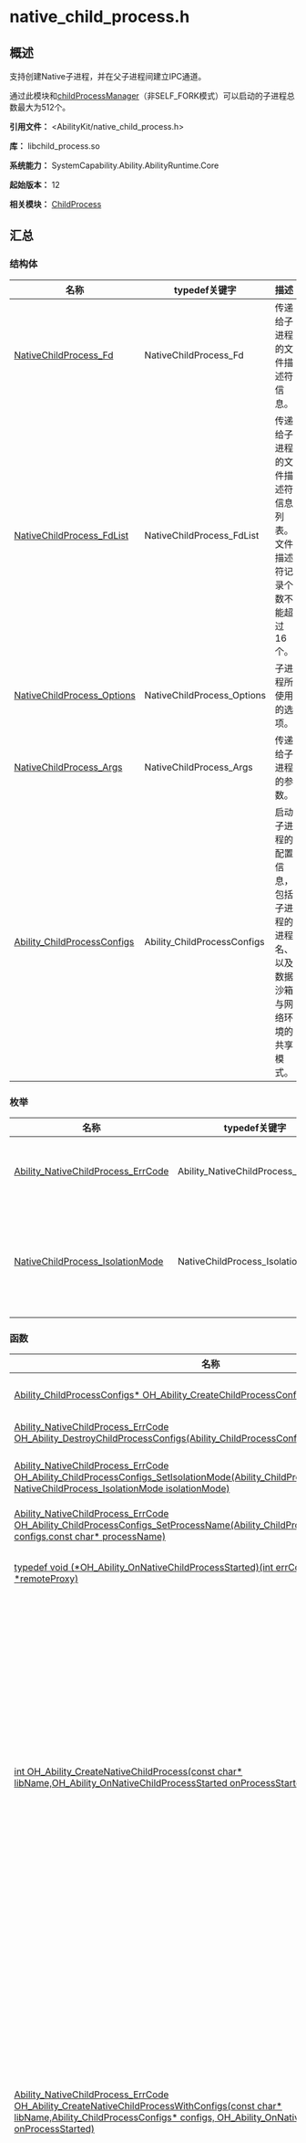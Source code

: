# native_child_process.h

<!--Kit: Ability Kit-->
<!--Subsystem: Ability-->
<!--Owner: @SKY2001-->
<!--Designer: @jsjzju-->
<!--Tester: @lixueqing513-->
<!--Adviser: @huipeizi-->

## 概述

支持创建Native子进程，并在父子进程间建立IPC通道。

通过此模块和[childProcessManager](js-apis-app-ability-childProcessManager.md)（非SELF_FORK模式）可以启动的子进程总数最大为512个。

**引用文件：** <AbilityKit/native_child_process.h>

**库：** libchild_process.so

**系统能力：** SystemCapability.Ability.AbilityRuntime.Core

**起始版本：** 12

**相关模块：** [ChildProcess](capi-childprocess.md)

## 汇总

### 结构体

| 名称 | typedef关键字 | 描述 |
| -- | -- | -- |
| [NativeChildProcess_Fd](capi-nativechildprocess-fd.md) | NativeChildProcess_Fd | 传递给子进程的文件描述符信息。 |
| [NativeChildProcess_FdList](capi-nativechildprocess-fdlist.md) | NativeChildProcess_FdList | 传递给子进程的文件描述符信息列表。文件描述符记录个数不能超过16个。 |
| [NativeChildProcess_Options](capi-nativechildprocess-options.md) | NativeChildProcess_Options | 子进程所使用的选项。 |
| [NativeChildProcess_Args](capi-nativechildprocess-args.md) | NativeChildProcess_Args | 传递给子进程的参数。 |
| [Ability_ChildProcessConfigs](capi-ability-childprocessconfigs.md) | Ability_ChildProcessConfigs | 启动子进程的配置信息，包括子进程的进程名、以及数据沙箱与网络环境的共享模式。 |

### 枚举

| 名称 | typedef关键字 | 描述 |
| -- | -- | -- |
| [Ability_NativeChildProcess_ErrCode](#ability_nativechildprocess_errcode) | Ability_NativeChildProcess_ErrCode | 定义Native子进程模块错误码。 |
| [NativeChildProcess_IsolationMode](#nativechildprocess_isolationmode) | NativeChildProcess_IsolationMode | 定义Native子进程数据沙箱与网络环境的共享模式。 |

### 函数

| 名称 | typedef关键字 | 描述 |
| -- | -- | -- |
| [Ability_ChildProcessConfigs* OH_Ability_CreateChildProcessConfigs()](#oh_ability_createchildprocessconfigs) | - | 创建一个子进程配置信息对象。创建对象成功后需要通过调用[OH_Ability_DestroyChildProcessConfigs](capi-native-child-process-h.md#oh_ability_destroychildprocessconfigs)来销毁对象从而避免内存泄漏。 |
| [Ability_NativeChildProcess_ErrCode OH_Ability_DestroyChildProcessConfigs(Ability_ChildProcessConfigs* configs)](#oh_ability_destroychildprocessconfigs) | - | 销毁一个子进程配置信息对象，并释放其内存，在调用该接口后，要避免继续使用已销毁的configs对象。 |
| [Ability_NativeChildProcess_ErrCode OH_Ability_ChildProcessConfigs_SetIsolationMode(Ability_ChildProcessConfigs* configs, NativeChildProcess_IsolationMode isolationMode)](#oh_ability_childprocessconfigs_setisolationmode) | - | 设置子进程配置信息对象的数据沙箱与网络环境的共享模式，详见[NativeChildProcess_IsolationMode](capi-native-child-process-h.md#nativechildprocess_isolationmode)。该设置仅当调用[OH_Ability_StartNativeChildProcessWithConfigs](capi-native-child-process-h.md#oh_ability_startnativechildprocesswithconfigs)接口时生效。 |
| [Ability_NativeChildProcess_ErrCode OH_Ability_ChildProcessConfigs_SetProcessName(Ability_ChildProcessConfigs* configs,const char* processName)](#oh_ability_childprocessconfigs_setprocessname) | - | 设置子进程配置信息对象中的进程名称。 |
| [typedef void (\*OH_Ability_OnNativeChildProcessStarted)(int errCode, OHIPCRemoteProxy *remoteProxy)](#oh_ability_onnativechildprocessstarted) | OH_Ability_OnNativeChildProcessStarted | 根据传入的子进程配置信息创建子进程，并加载参数中指定的动态链接库文件。子进程的启动结果通过回调参数异步通知调用方。该回调在独立线程中执行，需要确保线程同步，且不能执行高耗时操作避免长时间阻塞。 |
| [int OH_Ability_CreateNativeChildProcess(const char* libName,OH_Ability_OnNativeChildProcessStarted onProcessStarted)](#oh_ability_createnativechildprocess) | - | 创建子进程并加载参数中指定的动态链接库文件，进程启动结果通过回调参数异步通知，需注意回调通知为独立线程，回调函数实现需要注意线程同步，且不能执行高耗时操作避免长时间阻塞。参数所指定的动态库必须实现并导出下列函数：<br>1. OHIPCRemoteStub* NativeChildProcess_OnConnect()<br>2. void NativeChildProcess_MainProc()<br>处理逻辑顺序如下列伪代码所示：<br>主进程：<br>1. OH_Ability_CreateNativeChildProcess(libName, onProcessStartedCallback)<br>子进程：<br>2. dlopen(libName)<br>3. dlsym("NativeChildProcess_OnConnect")<br>4. dlsym("NativeChildProcess_MainProc")<br>5. ipcRemote = NativeChildProcess_OnConnect()<br>6. NativeChildProcess_MainProc()<br>主进程：<br>7. onProcessStartedCallback(ipcRemote, errCode)<br>子进程：<br>8. 在NativeChildProcess_MainProc()函数返回后子进程退出。<br>**设备行为差异：** 对于API version 13及之前版本，该接口在PC/2in1中可正常使用，在其他设备中返回801错误码。对于API version 14及之后版本，该接口在PC/2in1、Tablet设备可正常使用。对于API version 14及之前版本，单个进程只能启动1个Native子进程。从API version 15开始，单个进程最多支持启动50个Native子进程。 |
| [Ability_NativeChildProcess_ErrCode OH_Ability_CreateNativeChildProcessWithConfigs(const char* libName,Ability_ChildProcessConfigs* configs, OH_Ability_OnNativeChildProcessStarted onProcessStarted)](#oh_ability_createnativechildprocesswithconfigs) | - | 根据传入的子进程配置信息创建子进程，并加载参数中指定的动态链接库文件。子进程的启动结果通过回调参数异步通知调用方。该回调在独立线程中执行，需要确保线程同步，且不能执行高耗时操作避免长时间阻塞。参数所指定的动态库必须实现并导出下列函数：<br>1. OHIPCRemoteStub* NativeChildProcess_OnConnect()<br>2. void NativeChildProcess_MainProc()<br>处理逻辑顺序如下列伪代码所示：<br>主进程：<br>1. OH_Ability_CreateNativeChildProcessWithConfigs(libName, configs, onProcessStartedCallback)<br>子进程：<br>2. dlopen(libName)<br>3. dlsym("NativeChildProcess_OnConnect")<br>4. dlsym("NativeChildProcess_MainProc")<br>5. ipcRemote = NativeChildProcess_OnConnect()<br>6. NativeChildProcess_MainProc()<br>主进程：<br>7. onProcessStartedCallback(ipcRemote, errCode)<br>子进程：<br>8. <br>在NativeChildProcess_MainProc()函数返回后子进程退出。<br>**设备行为差异：** 该接口在PC/2in1、Tablet设备中可正常调用，在其他设备中返回801错误码。 |
| [Ability_NativeChildProcess_ErrCode OH_Ability_StartNativeChildProcess(const char* entry, NativeChildProcess_Args args,NativeChildProcess_Options options, int32_t *pid)](#oh_ability_startnativechildprocess) | - | 启动一个子进程，并加载指定的动态链接库文件。指定的动态库必须实现一个以NativeChildProcess_Args为参数的函数（函数名称可自定义），并导出该函数。示例如下：<br>1. void Main(NativeChildProcess_Args args);<br>处理逻辑顺序如下列伪代码所示：<br>主进程：<br>1. OH_Ability_StartNativeChildProcess(entryPoint, args, options)<br>子进程：<br>2. dlopen(libName)<br>3. dlsym("Main")<br>4. Main(args)<br>5. 子进程将在Main(args)函数返回后退出。<br>*说明：** 当前仅支持2in1、Tablet设备。 |
| [Ability_NativeChildProcess_ErrCode OH_Ability_StartNativeChildProcessWithConfigs(const char* entry, NativeChildProcess_Args args, Ability_ChildProcessConfigs* configs, int32_t *pid)](#oh_ability_startnativechildprocesswithconfigs) | - | 根据参数中子进程配置信息启动Native子进程，加载参数中指定的动态链接库文件并调用入口函数。支持传参到子进程。指定的动态库必须实现一个以NativeChildProcess_Args为参数的函数（函数名称可自定义），并导出该函数。示例如下：<br>1. void Main(NativeChildProcess_Args args);<br>处理逻辑顺序如下列伪代码所示：<br>主进程：<br>1. OH_Ability_StartNativeChildProcessWithConfigs(entryPoint, args, configs, &pid)<br>子进程：<br>2. dlopen(libName)<br>3. dlsym("Main")<br>4. Main(args)<br>5. 子进程将在Main(args)函数返回后退出。<br>**设备行为差异：** 该接口在PC/2in1、Tablet设备中可正常调用，在其他设备中返回801错误码。 |
| [NativeChildProcess_Args* OH_Ability_GetCurrentChildProcessArgs()](#oh_ability_getcurrentchildprocessargs) | - | 子进程获取自身的启动参数。 |
| [typedef void (\*OH_Ability_OnNativeChildProcessExit)(int32_t pid, int32_t signal)](#oh_ability_onnativechildprocessexit) | OH_Ability_OnNativeChildProcessExit | 获取子进程退出信息。 |
| [Ability_NativeChildProcess_ErrCode OH_Ability_RegisterNativeChildProcessExitCallback(OH_Ability_OnNativeChildProcessExit onProcessExit)](#oh_ability_registernativechildprocessexitcallback) | - | 注册子进程退出回调。重复注册同一个回调函数只会保留一个。 |
| [Ability_NativeChildProcess_ErrCode OH_Ability_UnregisterNativeChildProcessExitCallback(OH_Ability_OnNativeChildProcessExit onProcessExit)](#oh_ability_unregisternativechildprocessexitcallback) | - | 解注册子进程退出回调。 |

## 枚举类型说明

### Ability_NativeChildProcess_ErrCode

```
enum Ability_NativeChildProcess_ErrCode
```

**描述**

定义Native子进程模块错误码。

**起始版本：** 12

| 枚举项 | 描述 |
| -- | -- |
| NCP_NO_ERROR = 0 | 操作成功。 |
| NCP_ERR_INVALID_PARAM = 401 | 无效参数。 |
| NCP_ERR_NOT_SUPPORTED = 801 | 不支持创建Native子进程。 |
| NCP_ERR_INTERNAL = 16000050 | 内部错误。 |
| NCP_ERR_BUSY = 16010001 | 在Native子进程的启动过程中不能再次创建新的子进程，可以等待当前子进程启动完成后再次尝试。从API version 15开始被废弃。 |
| NCP_ERR_TIMEOUT = 16010002 | 启动Native子进程超时。 |
| NCP_ERR_SERVICE_ERROR = 16010003 | 服务端出错。 |
| NCP_ERR_MULTI_PROCESS_DISABLED = 16010004 | 多进程模式已关闭，不允许启动子进程。 |
| NCP_ERR_ALREADY_IN_CHILD = 16010005 | 不允许在子进程中再次创建进程。 |
| NCP_ERR_MAX_CHILD_PROCESSES_REACHED = 16010006 | 到达最大Native子进程数量限制，不能再创建子进程。 |
| NCP_ERR_LIB_LOADING_FAILED = 16010007 | 子进程加载动态库失败，文件不存在或者未实现对应的方法并导出。 |
| NCP_ERR_CONNECTION_FAILED = 16010008 | 子进程调用动态库的OnConnect方法失败，可能返回了无效的IPC对象指针。 |
| NCP_ERR_CALLBACK_NOT_EXIST = 16010009 | 父进程调用解注册Native子进程退出回调，未找到注册的回调函数。 |

### NativeChildProcess_IsolationMode

```
enum NativeChildProcess_IsolationMode
```

**描述**

定义Native子进程数据沙箱与网络环境的共享模式。

**起始版本：** 13

| 枚举项 | 描述 |
| -- | -- |
| NCP_ISOLATION_MODE_NORMAL = 0 | 普通隔离模式下，父进程与子进程共享同一沙箱环境或网络环境。 |
| NCP_ISOLATION_MODE_ISOLATED = 1 | 在隔离模式下，父进程与子进程不共享同一沙箱环境或网络环境。 |


## 函数说明

### OH_Ability_CreateChildProcessConfigs()

```
Ability_ChildProcessConfigs* OH_Ability_CreateChildProcessConfigs()
```

**描述**

创建一个子进程配置信息对象。创建对象成功后需要通过调用[OH_Ability_DestroyChildProcessConfigs](capi-native-child-process-h.md#oh_ability_destroychildprocessconfigs)来销毁对象从而避免内存泄漏。

**起始版本：** 20

**返回：**

| 类型                               | 说明 |
|----------------------------------| -- |
| [Ability_ChildProcessConfigs](capi-ability-childprocessconfigs.md)* | 返回一个指向[Ability_ChildProcessConfigs](capi-ability-childprocessconfigs.md)对象的指针 - 子进程配置信息对象创建成功。<br>         返回nullptr - 发生内部错误或者内存分配失败。 |

### OH_Ability_DestroyChildProcessConfigs()

```
Ability_NativeChildProcess_ErrCode OH_Ability_DestroyChildProcessConfigs(Ability_ChildProcessConfigs* configs)
```

**描述**

销毁一个子进程配置信息对象，并释放其内存，在调用该接口后，要避免继续使用已销毁的configs对象。

**起始版本：** 20


**参数：**

| 参数项 | 描述 |
| -- | -- |
| [Ability_ChildProcessConfigs](capi-ability-childprocessconfigs.md)* configs | 需要销毁的子进程配置信息对象指针。在调用该接口后，对象指针将失效，避免继续使用该指针。允许传入空指针，空指针不会触发任何操作。 |

**返回：**

| 类型 | 说明 |
| -- | -- |
| [Ability_NativeChildProcess_ErrCode](capi-native-child-process-h.md#ability_nativechildprocess_errcode) | NCP_NO_ERROR - 操作成功。<br>NCP_NO_ERR_INVALID_PARAM - 传入参数为nullptr。 |

### OH_Ability_ChildProcessConfigs_SetIsolationMode()

```
Ability_NativeChildProcess_ErrCode OH_Ability_ChildProcessConfigs_SetIsolationMode(Ability_ChildProcessConfigs* configs, NativeChildProcess_IsolationMode isolationMode)
```

**描述**

设置子进程配置信息对象的数据沙箱与网络环境的共享模式，详见[NativeChildProcess_IsolationMode](capi-native-child-process-h.md#nativechildprocess_isolationmode)。该设置仅当调用[OH_Ability_StartNativeChildProcessWithConfigs](capi-native-child-process-h.md#oh_ability_startnativechildprocesswithconfigs)接口时生效。

**起始版本：** 20


**参数：**

| 参数项 | 描述 |
| -- | -- |
| [Ability_ChildProcessConfigs](capi-ability-childprocessconfigs.md)* configs | 子进程的配置信息对象指针。不可以为空指针。 |
| [NativeChildProcess_IsolationMode](capi-native-child-process-h.md#nativechildprocess_isolationmode) isolationMode | 要设置的数据沙箱与网络环境的共享模式，详见NativeChildProcess_IsolationMode。 |

**返回：**

| 类型 | 说明 |
| -- | -- |
| [Ability_NativeChildProcess_ErrCode](capi-native-child-process-h.md#ability_nativechildprocess_errcode) | NCP_NO_ERROR - 执行成功。<br>NCP_NO_ERR_INVALID_PARAM - 传入参数configs为nullptr。 |

### OH_Ability_ChildProcessConfigs_SetProcessName()

```
Ability_NativeChildProcess_ErrCode OH_Ability_ChildProcessConfigs_SetProcessName(Ability_ChildProcessConfigs* configs,const char* processName)
```

**描述**

设置子进程配置信息对象中的进程名称。

**起始版本：** 20


**参数：**

| 参数项 | 描述 |
| -- | -- |
| [Ability_ChildProcessConfigs](capi-ability-childprocessconfigs.md)* configs | 子进程的配置信息对象指针。不能为空指针。 |
| const char* processName | 设置的子进程名字符串必须是非空字符串，并且只能由字母、数字和下划线构成。最大长度为64字符。最终的进程名是{bundleName}:{processName}。 |

**返回：**

| 类型 | 说明 |
| -- | -- |
| [Ability_NativeChildProcess_ErrCode](capi-native-child-process-h.md#ability_nativechildprocess_errcode) | NCP_NO_ERROR - 执行成功。<br>NCP_NO_ERR_INVALID_PARAM - 传入参数configs为nullptr，或者processName包含除字母、数字、下划线以外的字符。 |

### OH_Ability_OnNativeChildProcessStarted()

```
typedef void (*OH_Ability_OnNativeChildProcessStarted)(int errCode, OHIPCRemoteProxy *remoteProxy)
```

**描述**

定义通知子进程启动结果的回调函数。

**起始版本：** 12

**参数：**

| 参数项 | 描述 |
| -- | -- |
| int errCode | 回调函数返回的错误码，可用的值如下：<br>[NCP_NO_ERROR](capi-native-child-process-h.md#ability_nativechildprocess_errcode) - 创建子进程成功。<br>[NCP_ERR_LIB_LOADING_FAILED](capi-native-child-process-h.md#ability_nativechildprocess_errcode) - 加载动态库文件失败或动态库中未实现必要的导出函数。<br>[NCP_ERR_CONNECTION_FAILED](capi-native-child-process-h.md#ability_nativechildprocess_errcode) - 动态库中实现的OnConnect方法未返回有效的IPC Stub指针。<br>详见[Ability_NativeChildProcess_ErrCode](capi-native-child-process-h.md#ability_nativechildprocess_errcode)定义。 |
| [OHIPCRemoteProxy *remoteProxy](../apis-ipc-kit/capi-ohipcparcel-ohipcremoteproxy.md) | 子进程的IPC对象指针，出现异常时可能为nullptr：使用完毕后需要调用[OH_IPCRemoteProxy_Destory](../apis-ipc-kit/capi-ipc-cremote-object-h.md#oh_ipcremoteproxy_destroy)方法释放。 |

**参考：**

[OH_IPCRemoteProxy_Destory](../apis-ipc-kit/capi-ipc-cremote-object-h.md#oh_ipcremoteproxy_destroy)

### OH_Ability_CreateNativeChildProcess()

```
int OH_Ability_CreateNativeChildProcess(const char* libName,OH_Ability_OnNativeChildProcessStarted onProcessStarted)
```

**描述**

创建子进程并加载参数中指定的动态链接库文件，进程启动结果通过回调参数异步通知，需注意回调通知为独立线程，回调函数实现需要注意线程同步，且不能执行高耗时操作避免长时间阻塞。

参数所指定的动态库必须实现并导出下列函数：<br>1. OHIPCRemoteStub* NativeChildProcess_OnConnect()<br>2. void NativeChildProcess_MainProc()<br>处理逻辑顺序如下列伪代码所示：<br>主进程：<br>1. OH_Ability_CreateNativeChildProcess(libName, onProcessStartedCallback)<br>子进程：<br>2. dlopen(libName)<br>3. dlsym("NativeChildProcess_OnConnect")<br>4. dlsym("NativeChildProcess_MainProc")<br>5. ipcRemote = NativeChildProcess_OnConnect()<br>6. NativeChildProcess_MainProc()<br>主进程：<br>7. onProcessStartedCallback(ipcRemote, errCode)<br>子进程：<br>8. 在NativeChildProcess_MainProc()函数返回后子进程退出。

**设备行为差异：** 对于API version 13及之前版本，该接口在PC/2in1中可正常使用，在其他设备中返回801错误码。对于API version 14及之后版本，该接口在PC/2in1、Tablet设备可正常使用。API version 14及之前版本，单个进程只能启动1个Native子进程。从API version 15开始，单个进程最多支持启动50个Native子进程。

**起始版本：** 12

**参数：**

| 参数项 | 描述 |
| -- | -- |
| const char* libName | 子进程中加载的动态库文件名称，不能为nullptr。 |
| [OH_Ability_OnNativeChildProcessStarted](capi-native-child-process-h.md#oh_ability_onnativechildprocessstarted) onProcessStarted | 通知子进程启动结果的回调函数指针，不能为nullptr。详见[OH_Ability_OnNativeChildProcessStarted](capi-native-child-process-h.md#oh_ability_onnativechildprocessstarted)。 |

**返回：**

| 类型 | 说明 |
| -- | -- |
| int | [NCP_NO_ERROR](capi-native-child-process-h.md#ability_nativechildprocess_errcode) - 调用成功，但子进程的实际启动结果由回调函数通知。<br>[NCP_ERR_INVALID_PARAM](capi-native-child-process-h.md#ability_nativechildprocess_errcode) - 无效的动态库名称或者回调函数指针。<br>[NCP_ERR_NOT_SUPPORTED](capi-native-child-process-h.md#ability_nativechildprocess_errcode) - 当前设备不支持创建Native子进程。<br>[NCP_ERR_MULTI_PROCESS_DISABLED](capi-native-child-process-h.md#ability_nativechildprocess_errcode) - 当前设备已关闭多进程模式。<br>[NCP_ERR_ALREADY_IN_CHILD](capi-native-child-process-h.md#ability_nativechildprocess_errcode) - 不允许在子进程中再次创建子进程。<br>[NCP_ERR_MAX_CHILD_PROCESSES_REACHED](capi-native-child-process-h.md#ability_nativechildprocess_errcode) - 到达最大Native子进程数限制。<br>详见[Ability_NativeChildProcess_ErrCode](capi-native-child-process-h.md#ability_nativechildprocess_errcode)定义。 |

**参考：**

[OH_Ability_OnNativeChildProcessStarted](capi-native-child-process-h.md#oh_ability_onnativechildprocessstarted)

### OH_Ability_CreateNativeChildProcessWithConfigs()

```
Ability_NativeChildProcess_ErrCode OH_Ability_CreateNativeChildProcessWithConfigs(const char* libName,Ability_ChildProcessConfigs* configs, OH_Ability_OnNativeChildProcessStarted onProcessStarted)
```

**描述**

根据传入的子进程配置信息创建子进程，并加载参数中指定的动态链接库文件。子进程的启动结果通过回调参数异步通知调用方。该回调在独立线程中执行，需要确保线程同步，且不能执行高耗时操作避免长时间阻塞。

参数所指定的动态库必须实现并导出下列函数：<br>1. OHIPCRemoteStub* NativeChildProcess_OnConnect()<br>2. void NativeChildProcess_MainProc()<br>处理逻辑顺序如下列伪代码所示：<br>主进程：<br>1. OH_Ability_CreateNativeChildProcessWithConfigs(libName, configs, onProcessStartedCallback)<br>子进程：<br>2. dlopen(libName)<br>3. dlsym("NativeChildProcess_OnConnect")<br>4. dlsym("NativeChildProcess_MainProc")<br>5. ipcRemote = NativeChildProcess_OnConnect()<br>6. NativeChildProcess_MainProc()<br>主进程：<br>7. onProcessStartedCallback(ipcRemote, errCode)<br>子进程：<br>8. 在NativeChildProcess_MainProc()函数返回后子进程退出。

**设备行为差异：**该接口在PC/2in1、Tablet设备中可正常调用，在其他设备中返回801错误码。

**起始版本：** 20

**参数：**

| 参数项 | 描述 |
| -- | -- |
| const char* libName | 子进程中加载的动态库文件名称，不能为nullptr。 |
| [Ability_ChildProcessConfigs](capi-ability-childprocessconfigs.md)* configs | 子进程的配置信息参数，不能为nullptr。 |
| [OH_Ability_OnNativeChildProcessStarted](capi-native-child-process-h.md#oh_ability_onnativechildprocessstarted) onProcessStarted | 通知子进程启动结果的回调函数指针，不能为nullptr，详见OH_Ability_OnNativeChildProcessStarted。 |

**返回：**

| 类型 | 说明 |
| -- | -- |
| [Ability_NativeChildProcess_ErrCode](capi-native-child-process-h.md#ability_nativechildprocess_errcode) | NCP_NO_ERROR - 执行成功。<br>NCP_ERR_INVALID_PARAM - 传入参数无效。<br>NCP_ERR_NOT_SUPPORTED - 当前设备不支持创建Native子进程。<br>NCP_ERR_MULTI_PROCESS_DISABLED - 当前设备已关闭多进程模式，不允许启动子进程。<br>NCP_ERR_ALREADY_IN_CHILD - 不允许在子进程中再次创建子进程。<br>NCP_ERR_MAX_CHILD_PROCESSES_REACHED - 超过最大Native子进程数限制。<br>详见Ability_NativeChildProcess_ErrCode定义。 |

**参考：**

[OH_Ability_OnNativeChildProcessStarted](capi-native-child-process-h.md#oh_ability_onnativechildprocessstarted)

### OH_Ability_StartNativeChildProcess()

```
Ability_NativeChildProcess_ErrCode OH_Ability_StartNativeChildProcess(const char* entry, NativeChildProcess_Args args,NativeChildProcess_Options options, int32_t *pid)
```

**描述**

启动Native子进程，并加载参数中指定的动态链接库文件并调用入口函数。指定的动态库必须实现一个以[NativeChildProcess_Args](capi-nativechildprocess-args.md)为参数的函数（函数名称可自定义），并导出该函数。支持传参到子进程。子进程中不支持创建ArkTS基础运行时环境。

示例如下：<br>void Main(NativeChildProcess_Args args);<br>处理逻辑顺序如下列伪代码所示：<br>主进程：<br>1. OH_Ability_StartNativeChildProcess(entryPoint, args, options)<br>子进程：<br>2. dlopen(libName)<br>3. dlsym("Main")<br>4. Main(args)<br>5. 子进程将在Main(args)函数返回后退出。

**设备行为差异：**对于API 13及之前版本，该接口在PC/2in1设备中可正常使用，在其他设备类型中返回801错误码。对于API 14及之后版本，该接口在PC/2in1、Tablet中可正常使用，在其他设备类型中返回801错误码。

**起始版本：** 13

**参数：**

| 参数项 | 描述 |
| -- | -- |
| const char* entry | 子进程中加载的动态库及入口函数，例如"libEntry.so:Main"，不能为nullptr。 |
| [NativeChildProcess_Args](capi-nativechildprocess-args.md) args | 传递给子进程的参数。 |
| [NativeChildProcess_Options](capi-nativechildprocess-options.md) options | 子进程选项。 |
| int32_t *pid | 启动的子进程id。 |

**返回：**

| 类型 | 说明 |
| -- | -- |
| [Ability_NativeChildProcess_ErrCode](capi-native-child-process-h.md#ability_nativechildprocess_errcode) | NCP_NO_ERROR - 调用成功。<br>NCP_ERR_INVALID_PARAM - 无效的动态库名称或者回调函数指针。<br>NCP_ERR_NOT_SUPPORTED - 当前设备不支持创建Native子进程。<br> NCP_ERR_ALREADY_IN_CHILD - 当前设备已关闭多进程模式。<br>NCP_ERR_MAX_CHILD_PROCESSES_REACHED - 到达最大Native子进程数限制。<br>详见Ability_NativeChildProcess_ErrCode定义。 |

**参考：**

[OH_Ability_OnNativeChildProcessStarted](capi-native-child-process-h.md#oh_ability_onnativechildprocessstarted)

### OH_Ability_StartNativeChildProcessWithConfigs()

```
Ability_NativeChildProcess_ErrCode OH_Ability_StartNativeChildProcessWithConfigs(const char* entry, NativeChildProcess_Args args, Ability_ChildProcessConfigs* configs, int32_t *pid)
```

**描述**

根据参数中子进程配置信息启动Native子进程，加载参数中指定的动态链接库文件并调用入口函数。支持传参到子进程。指定的动态库必须实现一个以[NativeChildProcess_Args](capi-nativechildprocess-args.md)为参数的函数（函数名称可自定义），并导出该函数。

示例如下：<br>void Main(NativeChildProcess_Args args);<br>处理逻辑顺序如下列伪代码所示：<br>主进程：<br>1. OH_Ability_StartNativeChildProcessWithConfigs(entryPoint, args, configs, &pid)<br>子进程：<br>2. dlopen(libName)<br>3. dlsym("Main")<br>4. Main(args)<br>5. 子进程将在Main(args)函数返回后退出。

**设备行为差异：**该接口在PC/2in1、Tablet中可正常调用，在其他设备类型中返回801错误码。

**起始版本：** 20

**参数：**

| 参数项 | 描述 |
| -- | -- |
| const char* entry | 子进程中调用动态库的符号和入口函数，中间用“:”隔开（例如“libentry.so:Main”），不能为nullptr。 |
| [NativeChildProcess_Args](capi-nativechildprocess-args.md) args | 传给子进程的参数。 |
| [Ability_ChildProcessConfigs](capi-ability-childprocessconfigs.md)* configs | 子进程的配置信息参数。 |
| int32_t *pid | 被启动的子进程号。 |

**返回：**

| 类型 | 说明 |
| -- | -- |
| [Ability_NativeChildProcess_ErrCode](capi-native-child-process-h.md#ability_nativechildprocess_errcode) | NCP_NO_ERROR - 执行成功。<br>NCP_ERR_INVALID_PARAM - 传入参数无效。<br>NCP_ERR_NOT_SUPPORTED - 当前设备不支持创建Native子进程。<br>NCP_ERR_ALREADY_IN_CHILD - 不允许在子进程中再次创建子进程。<br>NCP_ERR_MAX_CHILD_PROCESSES_REACHED - 超过最大Native子进程数限制。<br>详见Ability_NativeChildProcess_ErrCode定义。 |

### OH_Ability_GetCurrentChildProcessArgs()

```
NativeChildProcess_Args* OH_Ability_GetCurrentChildProcessArgs()
```

**描述**

通过[OH_Ability_StartNativeChildProcess](#oh_ability_startnativechildprocess)启动子进程后，子进程能够在任意so和任意子线程中获取启动参数[NativeChildProcess_Args](capi-nativechildprocess-args.md)。

**起始版本：** 17

**返回：**

| 类型                           | 说明 |
|------------------------------| -- |
| [NativeChildProcess_Args](capi-nativechildprocess-args.md)* | 返回指向当前子进程启动参数的指针。 |

### OH_Ability_OnNativeChildProcessExit()

```
typedef void (*OH_Ability_OnNativeChildProcessExit)(int32_t pid, int32_t signal)
```

**描述**

感知Native子进程退出的回调函数。

**起始版本：** 20

**参数：**

| 参数项 | 描述 |
| -- | -- |
| int32_t pid | 启动的子进程id。 |
| int32_t signal | 子进程退出信号。 |

**参见：**

[OH_Ability_RegisterNativeChildProcessExitCallback](#oh_ability_registernativechildprocessexitcallback)

[OH_Ability_UnregisterNativeChildProcessExitCallback](#oh_ability_unregisternativechildprocessexitcallback)

### OH_Ability_RegisterNativeChildProcessExitCallback()

```
Ability_NativeChildProcess_ErrCode OH_Ability_RegisterNativeChildProcessExitCallback(OH_Ability_OnNativeChildProcessExit onProcessExit)
```

**描述**

注册Native子进程异常退出回调函数，当通过[OH_Ability_StartNativeChildProcess](#oh_ability_startnativechildprocess)和[@ohos.app.ability.childProcessManager的startNativeChildProcess](js-apis-app-ability-childProcessManager.md#childprocessmanagerstartnativechildprocess13)启动的子进程异常退出时，调用入口参数的回调函数。当重复注册同一个回调函数时，子进程退出时只会执行一次回调函数。

参数必须实现[OH_Ability_OnNativeChildProcessExit](#oh_ability_onnativechildprocessexit)入口函数。详见[注册Native子进程退出回调](../../application-models/capi-nativechildprocess-exit-info.md)。

**起始版本：** 20

**参数：**

| 参数项 | 描述 |
| -- | -- |
| [OH_Ability_OnNativeChildProcessExit](capi-native-child-process-h.md#oh_ability_onnativechildprocessexit) onProcessExit | 子进程退出的回调函数入口，不能为nullptr。 |

**返回：**

| 类型 | 说明 |
| -- | -- |
| [Ability_NativeChildProcess_ErrCode](capi-native-child-process-h.md#ability_nativechildprocess_errcode) | NCP_NO_ERROR - 调用成功。<br>NCP_ERR_INVALID_PARAM - 参数不合法。<br>NCP_ERR_INTERNAL - 内部错误。<br>详见Ability_NativeChildProcess_ErrCode。 |

### OH_Ability_UnregisterNativeChildProcessExitCallback()

```
Ability_NativeChildProcess_ErrCode OH_Ability_UnregisterNativeChildProcessExitCallback(OH_Ability_OnNativeChildProcessExit onProcessExit)
```

**描述**

解注册子进程退出回调。

参数必须实现[OH_Ability_OnNativeChildProcessExit](#oh_ability_onnativechildprocessexit)入口函数。详见[解注册Native子进程退出回调](../../application-models/capi-nativechildprocess-exit-info.md)。

**起始版本：** 20


**参数：**

| 参数项 | 描述 |
| -- | -- |
| [OH_Ability_OnNativeChildProcessExit](capi-native-child-process-h.md#oh_ability_onnativechildprocessexit) onProcessExit | 子进程退出的回调函数入口，不能为nullptr。 |

**返回：**

| 类型 | 说明 |
| -- | -- |
| [Ability_NativeChildProcess_ErrCode](capi-native-child-process-h.md#ability_nativechildprocess_errcode) | NCP_NO_ERROR - 调用成功。<br>NCP_ERR_INVALID_PARAM - 参数不合法。<br>NCP_ERR_INTERNAL - 内部错误。<br>NCP_ERR_CALLBACK_NOT_EXIST - 未找到回调函数。<br>详见Ability_NativeChildProcess_ErrCode。 |
